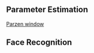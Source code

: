 ## Parameter Estimation

[Parzen window](https://github.com/windrises/pattern_recognition/tree/master/parameter_estimation/parzen_window.ipynb)


## Face Recognition

